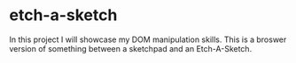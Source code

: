 # etch-a-sketch
In this project I will showcase my DOM manipulation skills. This is a broswer version of something between a sketchpad and an Etch-A-Sketch.
